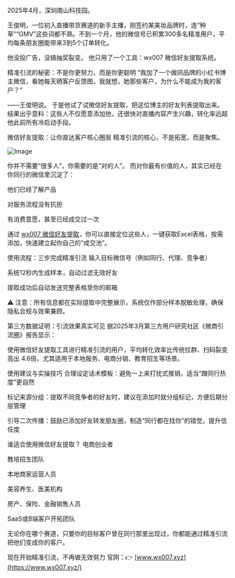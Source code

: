 2025年4月，深圳南山科技园。

王俊明，一位初入直播带货赛道的新手主播，刚签约某美妆品牌时，连“种草”“GMV”这些词都不熟。不到一个月，他的微信号已积累300多名精准用户，平均每条朋友圈能带来3到5个订单转化。

他没投广告，没搞抽奖裂变。
他只用了一个工具：wx007 微信好友提取系统。

精准引流的秘密：不是你更努力，而是你更聪明
“我加了一个做同品牌的小红书博主微信，看她每天晒客户反馈图，我就想，她那些客户，为什么不能成为我的客户？”

——王俊明说。
于是他试了试微信好友提取，把这位博主的好友列表提取出来。
结果出乎意料：这些人不仅愿意添加他，还很快对直播内容产生兴趣，转化率远超他此前所有冷启动手段。

微信好友提取：让你直达客户核心圈层
精准引流的核心，不是拓宽，而是聚焦。

![Image](https://github.com/user-attachments/assets/4d7230c3-5796-4c46-a8b7-4cc6dd75a5c4)

你并不需要“很多人”，你需要的是“对的人”。
而对你最有价值的人，其实已经在你同行的微信里沉淀了：

他们已经了解产品

对服务流程没有抗拒

有消费意愿，甚至已经成交过一次

通过 [wx007 微信好友提取](https://www.wx007.xyz/)，你可以直接定位这些人，一键获取Excel表格，按需添加，快速建立起你自己的“成交池”。

使用流程：三步完成精准引流
输入目标微信号（例如同行、代理、竞争者）

系统12秒内生成样本，自动过滤无效好友

提取成功后自动发送完整表格至你的邮箱

⚠️ 注意：所有信息都在实际提取中完整展示，系统仅作部分样本脱敏处理，确保隐私合规与效果兼顾。

第三方数据证明：引流效果真实可见
据2025年3月第三方用户研究社区《微商引流圈》报告显示：

使用微信好友提取工具进行精准引流的用户，平均转化效率比传统拉群、扫码裂变高出 4.6倍，尤其适用于本地服务、电商分销、教育招生等场景。

使用建议与实操技巧
合理设定话术模板：避免一上来打扰式推销，适当“蹭同行热度”更自然

标记来源分组：提取不同竞争者的好友时，建议在添加时就分组标记，方便后期分层管理

引导二次传播：鼓励已添加好友转发朋友圈，制造“同行都在找你”的错觉，提升信任度

谁适合使用微信好友提取？
电商创业者

教培招生团队

本地商家运营人员

美容养生、医美机构

房产、保险、金融销售人员

SaaS或B端客户开拓团队

无论你在哪个赛道，只要你的目标客户曾在同行那里出现过，你都能通过精准引流把他们变成你的客户。

现在开始精准引流，不再做无效努力
官网：👉 [www.wx007.xyz](https://www.wx007.xyz/)